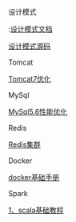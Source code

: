 设计模式

:[设计模式文档](https://github.com/pengchengming/Notes/blob/master/DesignPattern/%E8%AE%BE%E8%AE%A1%E6%A8%A1%E5%BC%8F.md)

[设计模式源码](https://github.com/pengchengming/Notes/tree/master/DesignPattern/src/com/pcm)

Tomcat

[Tomcat7优化](https://github.com/pengchengming/Notes/blob/master/redis/Redis%E9%9B%86%E7%BE%A4.md)

MySql

[MySql5.6性能优化](https://github.com/pengchengming/Notes/blob/master/mysql/MySql5.6%E6%80%A7%E8%83%BD%E4%BC%98%E5%8C%96.md)

Redis

[Redis集群](https://github.com/pengchengming/Notes/blob/master/redis/Redis%E9%9B%86%E7%BE%A4.md)

Docker

[docker基础手册](https://github.com/pengchengming/Notes/blob/master/docker/docker%E5%9F%BA%E7%A1%80%E6%89%8B%E5%86%8C.md)

Spark

[1、scala基础教程](https://blog.csdn.net/nihao_pcm/article/details/86715026)
